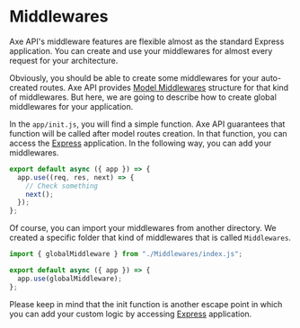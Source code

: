 # Middlewares

Axe API's middleware features are flexible almost as the standard Express application. You can create and use your middlewares for almost every request for your architecture.

Obviously, you should be able to create some middlewares for your auto-created routes. Axe API provides [Model Middlewares](/models/#middlewares) structure for that kind of middlewares. But here, we are going to describe how to create global middlewares for your application.

In the `app/init.js`, you will find a simple function. Axe API guarantees that function will be called after model routes creation. In that function, you can access the [Express](https://expressjs.com/en/starter/hello-world.html) application. In the following way, you can add your middlewares.

```js
export default async ({ app }) => {
  app.use((req, res, next) => {
    // Check something
    next();
  });
};
```

Of course, you can import your middlewares from another directory. We created a specific folder that kind of middlewares that is called `Middlewares`.

```js
import { globalMiddleware } from "./Middlewares/index.js";

export default async ({ app }) => {
  app.use(globalMiddleware);
};
```

Please keep in mind that the init function is another escape point in which you can add your custom logic by accessing [Express](https://expressjs.com/) application.
